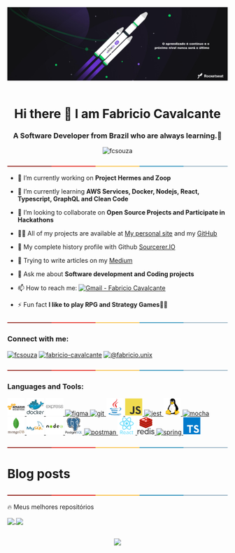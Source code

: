<img width="auto" src=".github\logo.png">
<br>
<br>
<h1 align="center">Hi there 👋 I am Fabricio Cavalcante</h1>
<h3 align="center">A Software Developer from Brazil who are always learning.📖</h3>

<p align="center"> <img src="https://komarev.com/ghpvc/?username=fcsouza" alt="fcsouza" /> </p>

[![-----------------------------------------------------](https://raw.githubusercontent.com/fcsouza/fcsouza/master/.github/colored.png)](#installation)

- 🔭 I’m currently working on **Project Hermes and Zoop**

- 🌱 I’m currently learning **AWS Services, Docker, Nodejs, React, Typescript, GraphQL and Clean Code**

- 👯 I’m looking to collaborate on **Open Source Projects and Participate in Hackathons**

- 👨‍💻 All of my projects are available at [My personal site](https://www.fabricio-dev.com.br/) and my [GitHub](https://github.com/fcsouza)

- 📕 My complete history profile with Github [Sourcerer.IO](https://sourcerer.io/fcsouza)

- 📝 Trying to write articles on my [Medium](https://medium.com/@fabricio.unix)

- 💬 Ask me about **Software development and Coding projects**

- 📫 How to reach me: <a href="mailto:fabricio.unix@gmail.com" target="_blank" >
  <img alt="Gmail - Fabricio Cavalcante" src="https://img.shields.io/badge/-Gmail-c14438?style=flat-square&logo=Gmail&logoColor=white&link=mailto:fabricio.unix@gmail.com&longCache=true">
</a>

- ⚡ Fun fact **I like to play RPG and Strategy Games🧙‍♂️**

[![-----------------------------------------------------](https://raw.githubusercontent.com/fcsouza/fcsouza/master/.github/colored.png)](#installation)

<p align="left">
<h3 align="left">Connect with me:</h3>
<a href="https://dev.to/fcsouza" target="blank"><img align="center" src="https://cdn.jsdelivr.net/npm/simple-icons@3.0.1/icons/dev-dot-to.svg" alt="fcsouza" height="30" width="40" /></a>
<a href="https://linkedin.com/in/fabricio-cavalcante" target="blank"><img align="center" src="https://cdn.jsdelivr.net/npm/simple-icons@3.0.1/icons/linkedin.svg" alt="fabricio-cavalcante" height="30" width="40" /></a>
<a href="https://medium.com/@fabricio.unix" target="blank"><img align="center" src="https://cdn.jsdelivr.net/npm/simple-icons@3.0.1/icons/medium.svg" alt="@fabricio.unix" height="30" width="40" /></a>
</p>

[![-----------------------------------------------------](https://raw.githubusercontent.com/fcsouza/fcsouza/master/.github/colored.png)](#installation)

<h3 align="left">Languages and Tools:</h3>
<p align="left"> <a href="https://aws.amazon.com" target="_blank"> <img src="https://raw.githubusercontent.com/devicons/devicon/master/icons/amazonwebservices/amazonwebservices-original-wordmark.svg" alt="aws" width="40" height="40"/> </a> <a href="https://www.docker.com/" target="_blank"> <img src="https://raw.githubusercontent.com/devicons/devicon/master/icons/docker/docker-original-wordmark.svg" alt="docker" width="40" height="40"/> </a> <a href="https://expressjs.com" target="_blank"> <img src="https://raw.githubusercontent.com/devicons/devicon/master/icons/express/express-original-wordmark.svg" alt="express" width="40" height="40"/> </a> <a href="https://www.figma.com/" target="_blank"> <img src="https://www.vectorlogo.zone/logos/figma/figma-icon.svg" alt="figma" width="40" height="40"/> </a> <a href="https://git-scm.com/" target="_blank"> <img src="https://www.vectorlogo.zone/logos/git-scm/git-scm-icon.svg" alt="git" width="40" height="40"/> </a> <a href="https://www.java.com" target="_blank"> <img src="https://raw.githubusercontent.com/devicons/devicon/master/icons/java/java-original.svg" alt="java" width="40" height="40"/> </a> <a href="https://developer.mozilla.org/en-US/docs/Web/JavaScript" target="_blank"> <img src="https://raw.githubusercontent.com/devicons/devicon/master/icons/javascript/javascript-original.svg" alt="javascript" width="40" height="40"/> </a> <a href="https://jestjs.io" target="_blank"> <img src="https://www.vectorlogo.zone/logos/jestjsio/jestjsio-icon.svg" alt="jest" width="40" height="40"/> </a> <a href="https://www.linux.org/" target="_blank"> <img src="https://raw.githubusercontent.com/devicons/devicon/master/icons/linux/linux-original.svg" alt="linux" width="40" height="40"/> </a> <a href="https://mochajs.org" target="_blank"> <img src="https://www.vectorlogo.zone/logos/mochajs/mochajs-icon.svg" alt="mocha" width="40" height="40"/> </a> <a href="https://www.mongodb.com/" target="_blank"> <img src="https://raw.githubusercontent.com/devicons/devicon/master/icons/mongodb/mongodb-original-wordmark.svg" alt="mongodb" width="40" height="40"/> </a> <a href="https://www.mysql.com/" target="_blank"> <img src="https://raw.githubusercontent.com/devicons/devicon/master/icons/mysql/mysql-original-wordmark.svg" alt="mysql" width="40" height="40"/> </a> <a href="https://nodejs.org" target="_blank"> <img src="https://raw.githubusercontent.com/devicons/devicon/master/icons/nodejs/nodejs-original-wordmark.svg" alt="nodejs" width="40" height="40"/> </a> <a href="https://www.postgresql.org" target="_blank"> <img src="https://raw.githubusercontent.com/devicons/devicon/master/icons/postgresql/postgresql-original-wordmark.svg" alt="postgresql" width="40" height="40"/> </a> <a href="https://postman.com" target="_blank"> <img src="https://www.vectorlogo.zone/logos/getpostman/getpostman-icon.svg" alt="postman" width="40" height="40"/> </a> <a href="https://reactjs.org/" target="_blank"> <img src="https://raw.githubusercontent.com/devicons/devicon/master/icons/react/react-original-wordmark.svg" alt="react" width="40" height="40"/> </a> <a href="https://redis.io" target="_blank"> <img src="https://raw.githubusercontent.com/devicons/devicon/master/icons/redis/redis-original-wordmark.svg" alt="redis" width="40" height="40"/> </a> <a href="https://spring.io/" target="_blank"> <img src="https://www.vectorlogo.zone/logos/springio/springio-icon.svg" alt="spring" width="40" height="40"/> </a> <a href="https://www.typescriptlang.org/" target="_blank"> <img src="https://raw.githubusercontent.com/devicons/devicon/master/icons/typescript/typescript-original.svg" alt="typescript" width="40" height="40"/> </a> </p>


[![-----------------------------------------------------](https://raw.githubusercontent.com/fcsouza/fcsouza/master/.github/colored.png)](#installation)

# Blog posts

<!-- BLOG-POST-LIST:START -->

<!-- BLOG-POST-LIST:END -->

[![-----------------------------------------------------](https://raw.githubusercontent.com/fcsouza/fcsouza/master/.github/colored.png)](#installation)

🔥 Meus melhores repositórios

<a href="https://github.com/fcsouza/ecoleta">
  <img align="center" src="https://github-readme-stats.anuraghazra1.vercel.app/api/pin/?username=fcsouza&repo=ecoleta&title_color=fff&icon_color=79ff97&text_color=9f9f9f&bg_color=151515" />
</a>
<a href="https://github.com/fcsouza/psi-pra-todos">
  <img align="center" src="https://github-readme-stats.anuraghazra1.vercel.app/api/pin/?username=fcsouza&repo=psi-pra-todos&title_color=fff&icon_color=79ff97&text_color=9f9f9f&bg_color=151515" />
</a>

<br/>
<br/>

<p align="center">
  <a href="https://github.com/fcsouza" rel="noopener">
 <img src="https://github-readme-stats.vercel.app/api?username=fcsouza&show_icons=true&theme=dark&count_private=true" ></a>
</p>
